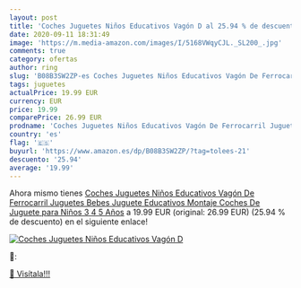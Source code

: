 ```yaml
---
layout: post
title: 'Coches Juguetes Niños Educativos Vagón D al 25.94 % de descuento'
date: 2020-09-11 18:31:49
image: 'https://m.media-amazon.com/images/I/5168VWqyCJL._SL200_.jpg'
comments: true
category: ofertas
author: ring
slug: 'B08B3SW2ZP-es Coches Juguetes Niños Educativos Vagón De Ferrocarril...'
tags: juguetes
actualPrice: 19.99 EUR
currency: EUR
price: 19.99
comparePrice: 26.99 EUR
prodname: 'Coches Juguetes Niños Educativos Vagón De Ferrocarril Juguetes Bebes Juguete Educativos Montaje Coches De Juguete para Niños 3 4 5 Años'
country: 'es'
flag: '🇪🇸'
buyurl: 'https://www.amazon.es/dp/B08B3SW2ZP/?tag=tolees-21'
descuento: '25.94'
average: '19.99'
---
```


Ahora mismo tienes [Coches Juguetes Niños Educativos Vagón De Ferrocarril Juguetes Bebes Juguete Educativos Montaje Coches De Juguete para Niños 3 4 5 Años](https://www.amazon.es/dp/B08B3SW2ZP/?tag=tolees-21) a 19.99 EUR (original: 26.99 EUR) (25.94 %  de descuento) en el siguiente enlace!

[![Coches Juguetes Niños Educativos Vagón D](https://m.media-amazon.com/images/I/5168VWqyCJL._SL200_.jpg)](https://www.amazon.es/dp/B08B3SW2ZP/?tag=tolees-21)

🔎:


[🛒 Visítala!!!](https://www.amazon.es/dp/B08B3SW2ZP/?tag=tolees-21)
